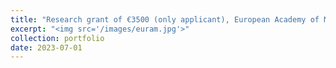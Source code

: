 ```yaml
---
title: "Research grant of €3500 (only applicant), European Academy of Management"
excerpt: "<img src='/images/euram.jpg'>"
collection: portfolio
date: 2023-07-01
---
```

